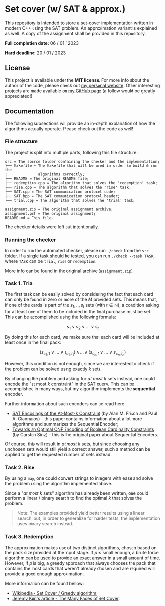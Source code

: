 # Set cover (w/ SAT &amp; approx.)

This repository is intended to store a set-cover implementation written in
modern C++ using the SAT problem. An approximation variant is explained as well.
A copy of the assignment shall be provided in this repository.

**Full completion date:** 06 / 01 / 2023

**Hard deadline:** 20 / 01 / 2023

## License

This project is available under the **MIT license**.
For more info about the author of the code, please check out
[my personal website](https://v-vintila.com). Other interesting projects are
made available on [my GitHub page](https://github.com/w1bb) (a follow would be
greatly appreciated!).

## Documentation

The following subsections will provide an in-depth explanation of how the
algorithms actually operate. Please check out the code as well!

### File structure

The project is split into multiple parts, following this file structure:

```
src = The source folder containing the checker and the implementation;
├── Makefile = The Makefile that will be used in order to build & run the
¦              algorithms correctly;
├── README = The original README file;
├── redemption.cpp = The algorithm that solves the 'redemption' task;
├── rise.cpp = The algorithm that solves the 'rise' task;
├── SAT.cpp = The SAT communication protocol code;
├── SAT.hpp = The SAT communication protocol header;
└── trial.cpp = The algorithm that solves the 'trial' task;

assignment.zip = The original assignment archive;
assignment.pdf = The original assignment;
README.md = This file.
```

The checker details were left out intentionally.

### Running the checker

In order to run the automated checker, please run `./check` from the `src`
folder. If a single task should be tested, you can run `./check --task TASK`,
where `TASK` can be `trial`, `rise` or `redemption`.

More info can be found in the original archive (`assignment.zip`).

### Task 1. Trial

The first task can be easily solved by considering the fact that each card can
only be found in zero or more of the $M$ provided sets. This means that, if one
of the cards is part of the $s_1,..,s_t$ sets (with $t\in\mathbb{N}$), a condition
asking for at least one of them to be included in the final purchase must be
set. This can be accomplished using the following formula:

$$s_1\vee s_2\vee ... \vee s_t$$

By doing this for each card, we make sure that each card will be included at
least once in the final pack:

$$(s_{c_1,1}\vee ... \vee s_{c_1,t_1})\,\wedge\,...\,\wedge\,(s_{c_n,1}\vee ... \vee s_{c_n,t_n})$$

 However, this condition is not enough, since we
are interested to check if the problem can be solved using exactly $k$ sets.

By changing the problem and asking for *at most* $k$ sets instead, one could
encode the "at most $k$ constraint" in the SAT query. This can be accomplished
in many ways, but my algorithm implements the **sequential** encoder.

Further information about such encoders can be read here:
- [SAT Encodings of the At-Most-k Constraint](https://www.it.uu.se/research/group/astra/ModRef10/papers/Alan%20M.%20Frisch%20and%20Paul%20A.%20Giannoros.%20SAT%20Encodings%20of%20the%20At-Most-k%20Constraint%20-%20ModRef%202010.pdf)
  (by Alan M. Frisch and Paul A. Giannaros) - this paper contains information
  about a lot more algorithms and summarizes the Sequential Encoder;
- [Towards an Optimal CNF Encoding of Boolean Cardinality Constraints](https://www.carstensinz.de/papers/CP-2005.pdf)
  (by Carsten Sinz) - this is the original paper about Sequential Encoders.

Of course, this will result in *at most* $k$ sets, but since choosing any
unchosen sets would still yield a correct answer, such a method can be applied
to get the requested number of sets instead.

### Task 2. Rise

By using a `map`, one could convert strings to integers with ease and solve the
problem using the algorithm implemented above.

Since a "*at most* $k$ sets" algorithm has already been written, one could
perform a linear / binary search to find the optimal $k$ that solves the
problem.

> Note: The examples provided yield better results using a linear search, but,
>       in order to generalize for harder tests, the implementation uses binary
>       search instead.

### Task 3. Redemption

The approximation makes use of two distinct algorithms, chosen based on the pack
size provided at the input stage. If $p$ is small enough, a brute force
algorithm can be used to provide an exact answer in a small amount of time.
However, if $p$ is big, a greedy approach that always chooses the pack that
contains the most cards that weren't already chosen and are required will
provide a good enough approximation.

More information can be found bellow:
- [Wikipedia - Set Cover / Greedy algorithm](https://en.wikipedia.org/wiki/Set_cover_problem#Greedy_algorithm);
- [Jeremy Kun's article - The Many Faces of Set Cover](https://jeremykun.com/2015/05/04/the-many-faces-of-set-cover/).
